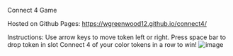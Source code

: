 Connect 4 Game

Hosted on Github Pages:
https://wgreenwood12.github.io/connect4/

Instructions:
Use arrow keys to move token left or right.
Press space bar to drop token in slot
Connect 4 of your color tokens in a row to win!
![image](https://github.com/user-attachments/assets/3ed0750c-b4f0-48ac-a9c7-4e7525421ad7)
